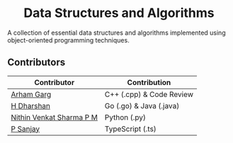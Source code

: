 <h1 align="center">Data Structures and Algorithms</h1>

A collection of essential data structures and algorithms implemented using object-oriented programming techniques.

## **Contributors**

| **Contributor**                                          | **Contribution**        |
| ---------------------------------------------------------| ------------------------|
| [Arham Garg](https://github.com/arhamgarg)               | C++ (.cpp) & Code Review|
| [H Dharshan](https://github.com/Dharshan2208)            | Go (.go) & Java (.java) |
| [Nithin Venkat Sharma P M](https://github.com/Nithin0306)| Python (.py)            |
| [P Sanjay](https://github.com/JestiferHarold)            | TypeScript (.ts)        |
